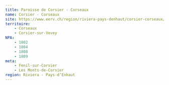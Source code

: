 ```yaml
---
title: Paroisse de Corsier - Corseaux
name: Corsier - Corseaux
site: https://www.eerv.ch/region/riviera-pays-denhaut/corsier-corseaux/accueil
territoire:
    - Corseaux
    - Corsier-sur-Vevey
NPA:
    - 1802
    - 1804
    - 1808
    - 1809
meta:
    - Fenil-sur-Corsier
    - Les Monts-de-Corsier
region: Riviera - Pays-d’Enhaut
---
```

